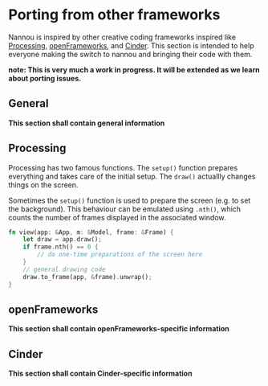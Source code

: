 # Porting from other frameworks

Nannou is inspired by other creative coding frameworks inspired like [Processing](https://processing.org),
[openFrameworks](https://openframeworks.cc), and [Cinder](https://libcinder.org/).
This section is intended to help everyone making the switch to nannou and bringing their code with them.

**note: This is very much a work in progress. It will be extended as we learn about porting issues.**

## General
**This section shall contain general information**

## Processing
Processing has two famous functions. The `setup()` function prepares everything and takes care of
the initial setup. The `draw()` actuallly changes things on the screen.

Sometimes the `setup()` function is used to prepare the screen (e.g. to set the background). This
behaviour can be emulated using `.nth()`, which counts the number of frames displayed in the
associated window.
```rust
fn view(app: &App, m: &Model, frame: &Frame) {
    let draw = app.draw();
    if frame.nth() == 0 {
        // do one-time preparations of the screen here
    }
    // general drawing code
    draw.to_frame(app, &frame).unwrap();
}
```


## openFrameworks
**This section shall contain openFrameworks-specific information**

## Cinder
**This section shall contain Cinder-specific information**
